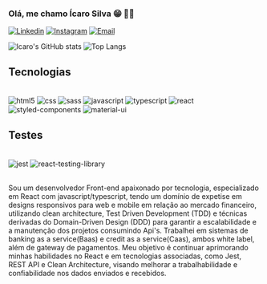 ### Olá, me chamo Ícaro Silva 😁 🤝🏻

[![Linkedin](https://img.shields.io/badge/LinkedIn-0077B5?style=for-the-badge&logo=linkedin&logoColor=white)](https://www.linkedin.com/in/icaroggsilva)
[![Instagram](https://img.shields.io/badge/Instagram-E4405F?style=for-the-badge&logo=instagram&logoColor=white)](https://www.instagram.com/icaro.ggs)
[![Email](https://img.shields.io/badge/Microsoft_Outlook-0078D4?style=for-the-badge&logo=microsoft-outlook&logoColor=white)](mailto:icaroggsilva@outlook.com)

![Icaro's GitHub stats](https://github-readme-stats.vercel.app/api?username=Icsilva01&show_icons=true&theme=dracula)
![Top Langs](https://github-readme-stats.vercel.app/api/top-langs/?username=Icsilva01&layout=compact)

## Tecnologias

<div style = "display: inline_block"><br/>
  <img align="center" alt="html5" src="https://img.shields.io/badge/HTML5-E34F26?style=for-the-badge&logo=html5&logoColor=white"/>
  <img align="center" alt="css" src="https://img.shields.io/badge/CSS3-1572B6?style=for-the-badge&logo=css3&logoColor=white"/>
  <img align="center" alt="sass" src="https://img.shields.io/badge/Sass-CC6699?style=for-the-badge&logo=sass&logoColor=white"/>
  <img align="center" alt="javascript" src="https://img.shields.io/badge/JavaScript-F7DF1E?style=for-the-badge&logo=javascript&logoColor=black"/>
  <img align="center" alt="typescript" src="https://img.shields.io/badge/TypeScript-007ACC?style=for-the-badge&logo=typescript&logoColor=white"/>
  <img align="center" alt="react" src="https://img.shields.io/badge/React-20232A?style=for-the-badge&logo=react&logoColor=61DAFB"/>
  <img align="center" alt="styled-components" src="https://img.shields.io/badge/styled--components-DB7093?style=for-the-badge&logo=styled-components&logoColor=white"/>
  <img align="center" alt="material-ui" src="https://img.shields.io/badge/Material--UI-0081CB?style=for-the-badge&logo=material-ui&logoColor=white"/>
</div>

## Testes

<div style = "display: inline_block"><br/>
  <img align="center" alt="jest" src="https://img.shields.io/badge/Jest-323330?style=for-the-badge&logo=Jest&logoColor=white"/>
  <img align="center" alt="react-testing-library" src="https://img.shields.io/badge/testing%20library-323330?style=for-the-badge&logo=testing-library&logoColor=red"/>
</div><br/>

Sou um desenvolvedor Front-end apaixonado por tecnologia, especializado em React com javascript/typescript, tendo um domínio de expetise em designs responsivos para web e mobile em relação ao mercado financeiro, utilizando clean architecture, Test Driven Development (TDD) e técnicas derivadas do Domain-Driven Design (DDD) para garantir a escalabilidade e a manutenção dos projetos consumindo Api's. Trabalhei em sistemas de banking as a service(Baas) e credit as a service(Caas), ambos white label, além de gateway de pagamentos. Meu objetivo é continuar aprimorando minhas habilidades no React e em tecnologias associadas, como Jest, REST API e Clean Architecture, visando melhorar a trabalhabilidade e confiabilidade nos dados enviados e recebidos.
